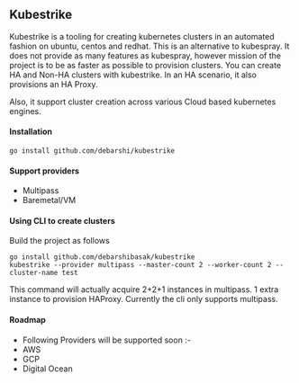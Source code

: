 ## Kubestrike

Kubestrike is a tooling for creating kubernetes clusters in an automated fashion on ubuntu, centos and redhat.
This is an alternative to kubespray. 
It does not provide as many features as kubespray, however mission of the project is to be as faster as possible to provision clusters.
You can create HA and Non-HA clusters with kubestrike.
In an HA scenario, it also provisions an HA Proxy.

Also, it support cluster creation across various Cloud based kubernetes engines.

#### Installation

```.env
go install github.com/debarshi/kubestrike
```

#### Support providers

- Multipass
- Baremetal/VM

#### Using CLI to create clusters 

Build the project as follows

```
go install github.com/debarshibasak/kubestrike
kubestrike --provider multipass --master-count 2 --worker-count 2 --cluster-name test
```
This command will actually acquire 2+2+1 instances in multipass. 1 extra instance to provision HAProxy.
Currently the cli only supports multipass.

#### Roadmap
- Following Providers will be supported soon :-
- AWS
- GCP
- Digital Ocean